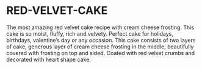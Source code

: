 # RED-VELVET-CAKE
The most amazing red velvet cake recipe with cream cheese frosting. This cake is so moist, fluffy, rich and velvety. Perfect cake for holidays, birthdays, valentine’s day or any occasion.  This cake consists of two layers of cake, generous layer of cream cheese frosting in the middle, beautifully covered with frosting on top and sided. Coated with red velvet crumbs and decorated with heart 
shape cake. 